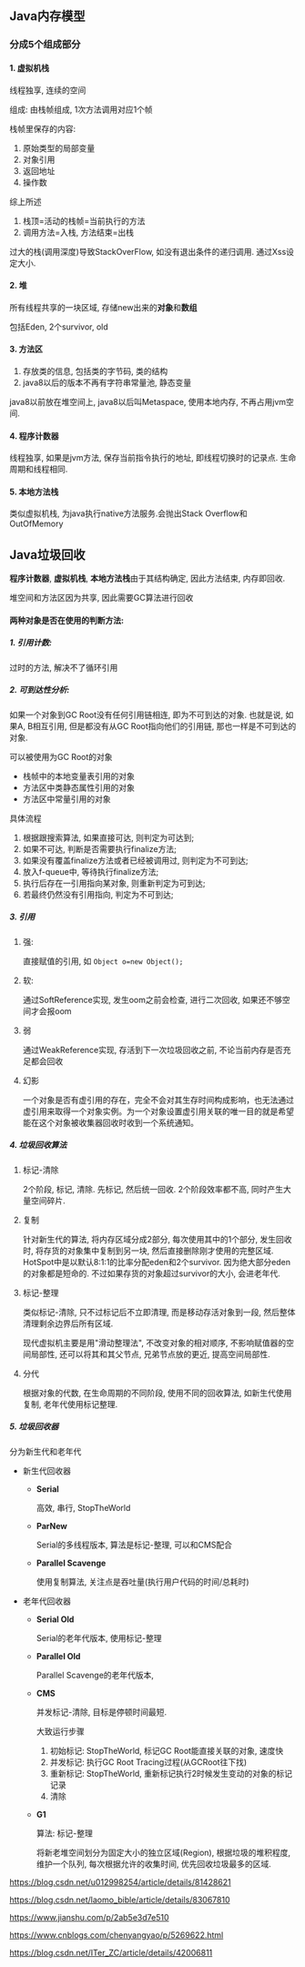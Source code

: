 ## Java内存模型

### 分成5个组成部分

#### 1. 虚拟机栈

线程独享, 连续的空间

组成: 由栈帧组成, 1次方法调用对应1个帧

栈帧里保存的内容:

1. 原始类型的局部变量
2. 对象引用
3. 返回地址
4. 操作数

综上所述

1. 栈顶=活动的栈帧=当前执行的方法
2. 调用方法=入栈, 方法结束=出栈

过大的栈(调用深度)导致StackOverFlow, 如没有退出条件的递归调用. 通过Xss设定大小.



#### 2. 堆

所有线程共享的一块区域, 存储new出来的**对象**和**数组**

包括Eden, 2个survivor, old



#### 3. 方法区

1. 存放类的信息, 包括类的字节码, 类的结构
2.  java8以后的版本不再有字符串常量池, 静态变量

java8以前放在堆空间上, java8以后叫Metaspace, 使用本地内存, 不再占用jvm空间.



#### 4. 程序计数器

线程独享, 如果是jvm方法, 保存当前指令执行的地址, 即线程切换时的记录点. 生命周期和线程相同.



#### 5. 本地方法栈

类似虚拟机栈, 为java执行native方法服务.会抛出Stack Overflow和OutOfMemory



## Java垃圾回收

**程序计数器**, **虚拟机栈**, **本地方法栈**由于其结构确定, 因此方法结束, 内存即回收.

堆空间和方法区因为共享, 因此需要GC算法进行回收

#### 两种对象是否在使用的判断方法:

##### 1. 引用计数: 

过时的方法, 解决不了循环引用

##### 2. 可到达性分析:

如果一个对象到GC Root没有任何引用链相连, 即为不可到达的对象. 也就是说, 如果A, B相互引用, 但是都没有从GC Root指向他们的引用链, 那也一样是不可到达的对象.

可以被使用为GC Root的对象

* 栈帧中的本地变量表引用的对象
* 方法区中类静态属性引用的对象
* 方法区中常量引用的对象

具体流程

1. 根据跟搜索算法, 如果直接可达, 则判定为可达到;
2. 如果不可达, 判断是否需要执行finalize方法;
3. 如果没有覆盖finalize方法或者已经被调用过, 则判定为不可到达;
4. 放入f-queue中, 等待执行finalize方法;
5. 执行后存在一引用指向某对象, 则重新判定为可到达;
6. 若最终仍然没有引用指向, 判定为不可到达;

##### 3. 引用

1. 强: 

   直接赋值的引用, 如 `Object o=new Object();`

2. 软:

   通过SoftReference实现, 发生oom之前会检查, 进行二次回收, 如果还不够空间才会报oom

3. 弱

   通过WeakReference实现, 存活到下一次垃圾回收之前, 不论当前内存是否充足都会回收

4. 幻影

   一个对象是否有虚引用的存在，完全不会对其生存时间构成影响，也无法通过虚引用来取得一个对象实例。为一个对象设置虚引用关联的唯一目的就是希望能在这个对象被收集器回收时收到一个系统通知。

##### 4. 垃圾回收算法

1. 标记-清除

   2个阶段, 标记, 清除. 先标记, 然后统一回收. 2个阶段效率都不高, 同时产生大量空间碎片.

2. 复制

   针对新生代的算法, 将内存区域分成2部分, 每次使用其中的1个部分, 发生回收时, 将存货的对象集中复制到另一块, 然后直接删除刚才使用的完整区域. HotSpot中是以默认8:1:1的比率分配eden和2个survivor. 因为绝大部分eden的对象都是短命的. 不过如果存货的对象超过survivor的大小, 会进老年代.

3. 标记-整理

   类似标记-清除, 只不过标记后不立即清理, 而是移动存活对象到一段, 然后整体清理剩余边界后所有区域.

   现代虚拟机主要是用"滑动整理法", 不改变对象的相对顺序, 不影响赋值器的空间局部性, 还可以将其和其父节点, 兄弟节点放的更近, 提高空间局部性.

4. 分代

   根据对象的代数, 在生命周期的不同阶段, 使用不同的回收算法, 如新生代使用复制, 老年代使用标记整理.

##### 5. 垃圾回收器

分为新生代和老年代

* 新生代回收器

  * **Serial**

    高效, 串行, StopTheWorld

  * **ParNew**

    Serial的多线程版本, 算法是标记-整理, 可以和CMS配合

  * **Parallel Scavenge**

    使用复制算法, 关注点是吞吐量(执行用户代码的时间/总耗时)

* 老年代回收器

  * **Serial Old**

    Serial的老年代版本, 使用标记-整理

  * **Parallel Old**

    Parallel Scavenge的老年代版本, 

  * **CMS**
  
    并发标记-清除, 目标是停顿时间最短. 
  
    大致运行步骤
  
    1. 初始标记: StopTheWorld, 标记GC Root能直接关联的对象, 速度快
    2. 并发标记: 执行GC Root Tracing过程(从GCRoot往下找)
    3. 重新标记: StopTheWorld, 重新标记执行2时候发生变动的对象的标记记录
    4. 清除
  
  * **G1**
  
    算法: 标记-整理
  
    将新老堆空间划分为固定大小的独立区域(Region), 根据垃圾的堆积程度, 维护一个队列, 每次根据允许的收集时间, 优先回收垃圾最多的区域.
  
    

<https://blog.csdn.net/u012998254/article/details/81428621>

<https://blog.csdn.net/laomo_bible/article/details/83067810>

<https://www.jianshu.com/p/2ab5e3d7e510>

<https://www.cnblogs.com/chenyangyao/p/5269622.html>

<https://blog.csdn.net/ITer_ZC/article/details/42006811>

